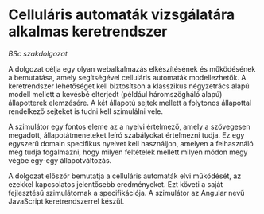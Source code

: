# Celluláris automaták vizsgálatára alkalmas keretrendszer

*BSc szakdolgozat*

A dolgozat célja egy olyan webalkalmazás elkészítésének és működésének a bemutatása, amely segítségével celluláris automaták modellezhetők. A keretrendszer lehetőséget kell biztosítson a klasszikus négyzetrács alapú modell mellett a kevésbé elterjedt (például háromszögháló alapú) állapotterek elemzésére. A két állapotú sejtek mellett a folytonos állapottal rendelkező sejteket is tudni kell szimulálni vele.

A szimulátor egy fontos eleme az a nyelvi értelmező, amely a szövegesen megadott, állapotátmeneteket leíró szabályokat értelmezni tudja. Ez egy egyszerű domain specifikus nyelvet kell használjon, amelyen a felhasználó meg tudja fogalmazni, hogy milyen feltételek mellett milyen módon megy végbe egy-egy állapotváltozás.

A dolgozat először bemutatja a celluláris automaták elvi működését, az ezekkel kapcsolatos jelentősebb eredményeket. Ezt követi a saját fejlesztésű szimulátornak a specifikációja. A szimulátor az Angular nevű JavaScript keretrendszerrel készül.

